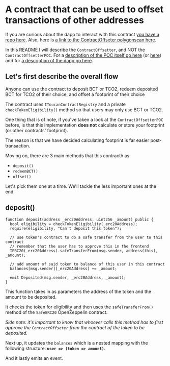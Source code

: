 # A contract that can be used to offset transactions of other addresses

If you are curious about the dapp to interact with this contract [you have a repo here](https://github.com/lazaralex98/contract-offsetter-ui). Also, here is [a link to the ContractOffseter polygonscan here](https://mumbai.polygonscan.com/address/0x4F828CeDAfcBa0cDd2d9Ace14caFfb0b1FaF9199).

In this README I will describe the `ContractOffsetter`, and NOT the `ContractOffsetterPOC`. For a [description of the POC itself go here](https://www.alexlazar.dev/posts/contract-offsetter-poc) (or [here](https://github.com/lazaralex98/alexlazar.dev/blob/main/_posts/contract-offsetter-poc.md)) and for [a description of the dapp go here](https://github.com/lazaralex98/contract-offsetter-ui/blob/main/README.md).

## Let's first describe the overall flow

Anyone can use the contract to deposit BCT or TCO2, redeem deposited BCT for TCO2 of their choice, and offset a footprint of their choice

The contract uses `IToucanContractRegistry` and a private `checkTokenEligibility()` method so that users may only use BCT or TCO2.

One thing that is of note, if you've taken a look at the `ContractOffsetterPOC` before, is that this implementation **does not** calculate or store your footprint (or other contracts' footprint).

The reason is that we have decided calculating footprint is far easier post-transaction.

Moving on, there are 3 main methods that this contracth as:

- `deposit()`
- `redeemBCT()`
- `offset()`

Let's pick them one at a time. We'll tackle the less important ones at the end.

## deposit()

```solidity
function deposit(address _erc20Address, uint256 _amount) public {
  bool eligibility = checkTokenEligibility(_erc20Address);
  require(eligibility, "Can't deposit this token");

  // use token's contract to do a safe transfer from the user to this contract
  // remember that the user has to approve this in the frontend
  IERC20(_erc20Address).safeTransferFrom(msg.sender, address(this), _amount);

  // add amount of said token to balance of this user in this contract
  balances[msg.sender][_erc20Address] += _amount;

  emit Deposited(msg.sender, _erc20Address, _amount);
}

```

This function takes in as parameters the address of the token and the amount to be deposited.

It checks the token for eligibility and then uses the `safeTransferFrom()` method of the `SafeERC20` OpenZeppelin contract.

_Side note: it's important to know that whoever calls this method has to first approve the `ContractOffseter` from the contract of the token to be deposited._

Next up, it updates the `balances` which is a nested mapping with the following structure: **`user => (token => amount)`**.

And it lastly emits an event.
